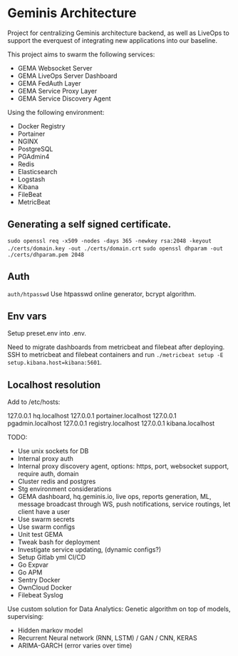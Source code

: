 # Geminis Architecture

Project for centralizing Geminis architecture backend, as well as LiveOps to support the everquest of integrating new applications into our baseline.

This project aims to swarm the following services:

* GEMA Websocket Server
* GEMA LiveOps Server Dashboard
* GEMA FedAuth Layer
* GEMA Service Proxy Layer
* GEMA Service Discovery Agent

Using the following environment:

* Docker Registry
* Portainer
* NGINX
* PostgreSQL
* PGAdmin4
* Redis
* Elasticsearch
* Logstash
* Kibana
* FileBeat
* MetricBeat

## Generating a self signed certificate.
`sudo openssl req -x509 -nodes -days 365 -newkey rsa:2048 -keyout ./certs/domain.key -out ./certs/domain.crt`
`sudo openssl dhparam -out ./certs/dhparam.pem 2048`

## Auth
`auth/htpasswd`
Use htpasswd online generator, bcrypt algorithm.

## Env vars
Setup preset.env into .env.

Need to migrate dashboards from metricbeat and filebeat after deploying.
SSH to metricbeat and filebeat containers and run `./metricbeat setup -E setup.kibana.host=kibana:5601`.

## Localhost resolution
Add to /etc/hosts:

127.0.0.1 hq.localhost
127.0.0.1 portainer.localhost
127.0.0.1 pgadmin.localhost
127.0.0.1 registry.localhost
127.0.0.1 kibana.localhost

TODO: 
* Use unix sockets for DB 
* Internal proxy auth 
* Internal proxy discovery agent, options: https, port, websocket support, require auth, domain
* Cluster redis and postgres
* Stg environment considerations 
* GEMA dashboard, hq.geminis.io, live ops, reports generation, ML, message broadcast through WS, push notifications, service routings, let client have a user
* Use swarm secrets
* Use swarm configs
* Unit test GEMA
* Tweak bash for deployment
* Investigate service updating, (dynamic configs?)
* Setup Gitlab yml CI/CD
* Go Expvar
* Go APM
* Sentry Docker
* OwnCloud Docker
* Filebeat Syslog

Use custom solution for Data Analytics:
Genetic algorithm on top of models, supervising:
* Hidden markov model
* Recurrent Neural network (RNN, LSTM) / GAN / CNN, KERAS
* ARIMA-GARCH (error varies over time)
